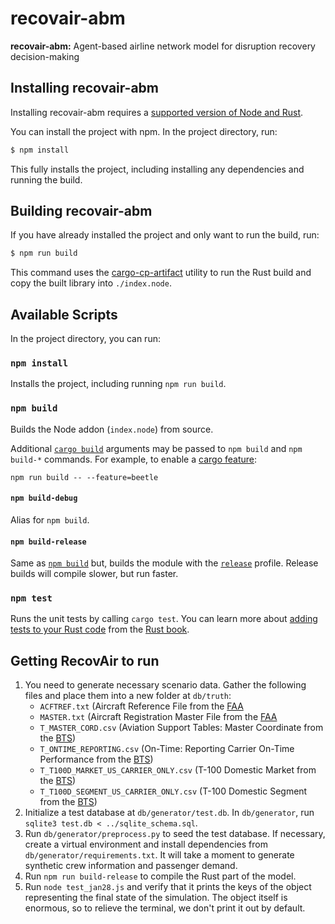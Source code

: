 # recovair-abm

**recovair-abm:** Agent-based airline network model for disruption recovery decision-making

## Installing recovair-abm

Installing recovair-abm requires a [supported version of Node and Rust](https://github.com/neon-bindings/neon#platform-support).

You can install the project with npm. In the project directory, run:

```sh
$ npm install
```

This fully installs the project, including installing any dependencies and running the build.

## Building recovair-abm

If you have already installed the project and only want to run the build, run:

```sh
$ npm run build
```

This command uses the [cargo-cp-artifact](https://github.com/neon-bindings/cargo-cp-artifact) utility to run the Rust build and copy the built library into `./index.node`.

## Available Scripts

In the project directory, you can run:

### `npm install`

Installs the project, including running `npm run build`.

### `npm build`

Builds the Node addon (`index.node`) from source.

Additional [`cargo build`](https://doc.rust-lang.org/cargo/commands/cargo-build.html) arguments may be passed to `npm build` and `npm build-*` commands. For example, to enable a [cargo feature](https://doc.rust-lang.org/cargo/reference/features.html):

```
npm run build -- --feature=beetle
```

#### `npm build-debug`

Alias for `npm build`.

#### `npm build-release`

Same as [`npm build`](#npm-build) but, builds the module with the [`release`](https://doc.rust-lang.org/cargo/reference/profiles.html#release) profile. Release builds will compile slower, but run faster.

### `npm test`

Runs the unit tests by calling `cargo test`. You can learn more about [adding tests to your Rust code](https://doc.rust-lang.org/book/ch11-01-writing-tests.html) from the [Rust book](https://doc.rust-lang.org/book/).

## Getting RecovAir to run

1. You need to generate necessary scenario data. Gather the following files and place them into a new folder at `db/truth`:
    - `ACFTREF.txt` (Aircraft Reference File from the [FAA](https://www.faa.gov/licenses_certificates/aircraft_certification/aircraft_registry/releasable_aircraft_download)
    - `MASTER.txt` (Aircraft Registration Master File from the [FAA](https://www.faa.gov/licenses_certificates/aircraft_certification/aircraft_registry/releasable_aircraft_download)
    - `T_MASTER_CORD.csv` (Aviation Support Tables: Master Coordinate from the [BTS](https://www.transtats.bts.gov/DL_SelectFields.aspx?gnoyr_VQ=FLL&QO_fu146_anzr=N8vn6v10%20f722146%20gnoyr5))
    - `T_ONTIME_REPORTING.csv` (On-Time: Reporting Carrier On-Time Performance from the [BTS](https://www.transtats.bts.gov/DL_SelectFields.aspx?gnoyr_VQ=FGJ&QO_fu146_anzr=b0-gvzr))
    - `T_T100D_MARKET_US_CARRIER_ONLY.csv` (T-100 Domestic Market from the [BTS](https://www.transtats.bts.gov/DL_SelectFields.asp?gnoyr_VQ=FIL&QO_fu146_anzr=Nv4%20Pn44vr45))
    - `T_T100D_SEGMENT_US_CARRIER_ONLY.csv` (T-100 Domestic Segment from the [BTS](https://www.transtats.bts.gov/DL_SelectFields.asp?gnoyr_VQ=FIM&QO_fu146_anzr=Nv4%20Pn44vr45))
2. Initialize a test database at `db/generator/test.db`. In `db/generator`, run `sqlite3 test.db < ../sqlite_schema.sql`.
3. Run `db/generator/preprocess.py` to seed the test database. If necessary, create a virtual environment and install dependencies from `db/generator/requirements.txt`. It will take a moment to generate synthetic crew information and passenger demand.
4. Run `npm run build-release` to compile the Rust part of the model.
5. Run `node test_jan28.js` and verify that it prints the keys of the object representing the final state of the simulation. The object itself is enormous, so to relieve the terminal, we don't print it out by default.